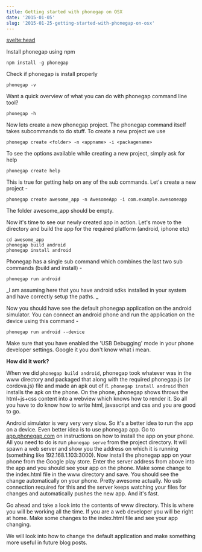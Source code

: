 ```yaml
---
title: Getting started with phonegap on OSX
date: '2015-01-05'
slug: '2015-01-25-getting-started-with-phonegap-on-osx'
---
```


<svelte:head>
<title>Getting started with phonegap on OSX</title>
</svelte:head>

Install phonegap using npm

```
npm install -g phonegap
```

Check if phonegap is install properly

```
phonegap -v
```

Want a quick overview of what you can do with phonegap command line tool?

```
phonegap -h
```

Now lets create a new phonegap project. The phonegap command itself takes subcommands to do stuff. To create a new project we use

```
phonegap create <folder> -n <appname> -i <packagename>
```

To see the options available while creating a new project, simply ask for help

```
phonegap create help
```

This is true for getting help on any of the sub commands. Let's create a new project -

```
phonegap create awesome_app -n AwesomeApp -i com.example.awesomeapp
```

The folder awesome_app should be empty.

Now it's time to see our newly created app in action. Let's move to the directory and build the app for the required platform (android, iphone etc)

```
cd awesome_app
phonegap build android
phonegap install android
```

Phonegap has a single sub command which combines the last two sub commands (build and install) -

```
phonegap run android
```

_I am assuming here that you have android sdks installed in your system and have correctly setup the paths.
_

Now you should have see the default phonegap application on the android simulator. You can connect an android phone and run the application on the device using this command -

```
phonegap run android --device
```

Make sure that you have enabled the 'USB Debugging' mode in your phone developer settings. Google it you don't know what i mean.

**How did it work?**

When we did `phonegap build android`, phonegap took whatever was in the www directory and packaged that along with the required phonegap.js (or cordova.js) file and made an apk out of it. `phonegap install android` then installs the apk on the phone. On the phone, phonegap shows throws the html+js+css content into a webview which knows how to render it. So all you have to do know how to write html, javascript and css and you are good to go.

Android simulator is very very very slow. So it's a better idea to run the app on a device. Even better idea is to use phonegap app. Go to [app.phonegap.com](http://app.phonegap.com) on instructions on how to install the app on your phone. All you need to do is run `phonegap serve` from the project directory. It will spawn a web server and show you the address on which it is running (something like 192.168.1.103:3000). Now install the phonegap app on your phone from the Google play store. Enter the server address from above into the app and you should see your app on the phone. Make some change to the index.html file in the www directory and save. You should see the change automatically on your phone. Pretty awesome actually. No usb connection required for this and the server keeps watching your files for changes and automatically pushes the new app. And it's fast.

Go ahead and take a look into the contents of www directory. This is where you will be working all the time. If you are a web developer you will be right at home. Make some changes to the index.html file and see your app changing.

We will look into how to change the default application and make something more useful in future blog posts.

